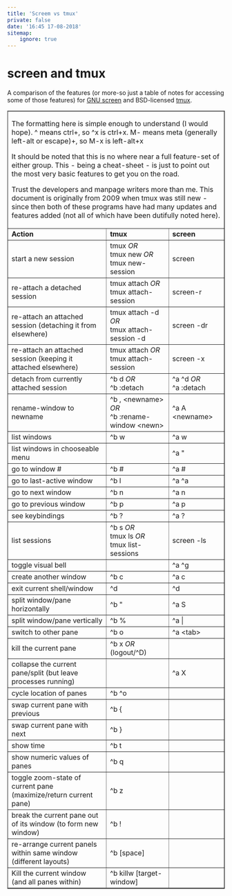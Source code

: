 ```yaml
---
title: 'Screem vs tmux'
private: false
date: '16:45 17-08-2018'
sitemap:
    ignore: true
---
```


<div id="content">
    <!-- Begin Content Here /-->
    <!-- Originally composed on April 29th, 2009 at 14:35 /-->
    <!-- Original URL: http://www.dayid.org/os/notes/tm.html /-->
    <!-- Current URL: http://maleah.dayid.org/comp/tm.html /-->
<h1>screen and tmux</h1>
 <p>A comparison of the features (or more-so just a table of notes for accessing some of those features) for <a href="http://www.gnu.org/software/screen/" target="_blank">GNU screen</a> and BSD-licensed <a href="https://tmux.github.io/" target="_blank">tmux</a>.</p>
 <table border="1">
 <tr>
 <td colspan="3">
            <p>The formatting here is simple enough to understand (I would hope). ^ means ctrl+, so ^x is ctrl+x. M- means meta (generally left-alt or escape)+, so M-x is left-alt+x</p>
            <p>It should be noted that this is no where near a full feature-set of either group. This - being a cheat-sheet - is just to point out the most very basic features to get you on the road.</p>
            <p>Trust the developers and manpage writers more than me. This document is originally from 2009 when tmux was still new - since then both of these programs have had many updates and features added (not all of which have been dutifully noted here).</p>
          </td>
        </tr>
        <tr><td><strong>Action</strong>                                             </td>
            <td><strong>tmux</strong>                                               </td>
            <td><strong>screen</strong>                                             </td>
        </tr>
        <tr><td>start a new session                                                 </td>
            <td>tmux <em>OR</em><br>tmux new <em>OR</em><br>tmux new-session        </td>
            <td>screen                                                              </td>
        </tr>
        <tr><td>re-attach a detached session                                        </td>
            <td>tmux attach <em>OR</em><br>tmux attach-session                      </td>
            <td>screen-r                                                            </td>
        </tr>
        <tr><td>re-attach an attached session (detaching it from elsewhere)         </td>
            <td>tmux attach -d <em>OR</em><br>tmux attach-session -d                </td>
            <td>screen -dr                                                          </td>
        </tr>
        <tr><td>re-attach an attached session (keeping it attached elsewhere)       </td>
            <td>tmux attach <em>OR</em><br>tmux attach-session                      </td>
            <td>screen -x                                                           </td>
        </tr>
        <tr><td>detach from currently attached session                              </td>
            <td>^b d <em>OR</em><br>^b :detach                                      </td>
            <td>^a ^d <em>OR</em><br>^a :detach                                     </td>
        </tr>
        <tr><td>rename-window to newname                                            </td>
            <td>^b , &lt;newname&gt; <em>OR</em><br>^b :rename-window &lt;newn&gt;  </td>
            <td>^a A &lt;newname&gt;                                                </td>
        </tr>
        <tr><td>list windows                                                        </td>
            <td>^b w                                                                </td>
            <td>^a w                                                                </td>
        </tr>
        <tr><td>list windows in chooseable menu                                     </td>
            <td>                                                                    </td>
            <td>^a "                                                                </td>
        </tr>
        <tr><td>go to window #                                                      </td>
            <td>^b #                                                                </td>
            <td>^a #                                                                </td>
        </tr>
        <tr><td>go to last-active window                                            </td>
            <td>^b l                                                                </td>
            <td>^a ^a                                                               </td>
        </tr>
        <tr><td>go to next window                                                   </td>
            <td>^b n                                                                </td>
            <td>^a n                                                                </td>
        </tr>
        <tr><td>go to previous window                                               </td>
            <td>^b p                                                                </td>
            <td>^a p                                                                </td>
        </tr>
        <tr><td>see keybindings                                                     </td>
            <td>^b ?                                                                </td>
            <td>^a ?                                                                </td>
        </tr>
        <tr><td>list sessions                                                       </td>
            <td>^b s <em>OR</em><br>tmux ls <em>OR</em><br>tmux list-sessions       </td>
            <td>screen -ls                                                          </td>
        </tr>
        <tr><td>toggle visual bell                                                  </td>
            <td>                                                                    </td>
            <td>^a ^g                                                               </td>
        </tr>
        <tr><td>create another window                                               </td>
            <td>^b c                                                                </td>
            <td>^a c                                                                </td>
        </tr>
        <tr><td>exit current shell/window                                           </td>
            <td>^d                                                                  </td>
            <td>^d                                                                  </td>
        </tr>
        <tr><td>split window/pane horizontally                                      </td>
            <td>^b "                                                                </td>
            <td>^a S                                                                </td>
        </tr>
        <tr><td>split window/pane vertically                                        </td>
            <td>^b %                                                                </td>
            <td>^a |                                                                </td>
        </tr>
        <tr><td>switch to other pane                                                </td>
            <td>^b o                                                                </td>
            <td>^a &lt;tab&gt;                                                      </td>
        </tr>
        <tr><td>kill the current pane                                               </td>
            <td>^b x <em>OR</em> (logout/^D)                                        </td>
            <td>                                                                    </td>
        </tr>
        <tr><td>collapse the current pane/split (but leave processes running)       </td>
            <td>                                                                    </td>
            <td>^a X                                                                </td>
        </tr>
        <tr><td>cycle location of panes                                             </td>
            <td>^b ^o                                                               </td>
            <td>                                                                    </td>
        </tr>
        <tr><td>swap current pane with previous                                     </td>
            <td>^b {                                                                </td>
            <td>                                                                    </td>
        </tr>
        <tr><td>swap current pane with next                                         </td>
            <td>^b }                                                                </td>
            <td>                                                                    </td>
        </tr>
        <tr><td>show time                                                           </td>
            <td>^b t                                                                </td>
            <td>                                                                    </td>
        </tr>
        <tr><td>show numeric values of panes                                        </td>
            <td>^b q                                                                </td>
            <td>                                                                    </td>
        </tr>
        <tr><td>toggle zoom-state of current pane (maximize/return current pane)    </td>
            <td>^b z                                                                </td>
            <td>                                                                    </td>
        </tr>
        <tr><td>break the current pane out of its window (to form new window)       </td>
            <td>^b !                                                                </td>
            <td>                                                                    </td>
        </tr>
        <tr><td>re-arrange current panels within same window (different layouts)    </td>
            <td>^b [space]                                                          </td>
            <td>                                                                    </td>
        </tr>
        <tr><td>Kill the current window (and all panes within)                      </td>
            <td>^b killw [target-window]                                            </td>
            <td>                                                                    </td>
        </tr>
 </table>
</div>